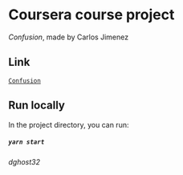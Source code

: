 # Coursera course project
*Confusion*, made by Carlos Jimenez
## Link
[```Confusion```](https://confusion-carlos-jimenez.netlify.app/)
## Run locally
In the project directory, you can run: 
##### `yarn start`
*dghost32*


